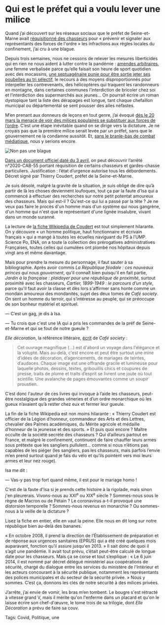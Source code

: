 # Qui est le préfet qui a voulu lever une milice

Quand j’ai découvert sur les réseaux sociaux que le préfet de Seine-et-Marne avait [réquisitionné des chasseurs](https://twitter.com/reesmarc/status/1248172695470120960) pour « prévenir et signaler aux représentants des forces de l'ordre » les infractions aux règles locales du confinement, j’ai cru à une blague.<span id="more-53906"></span>

Depuis trois semaines, nous ne cessons de relever les mesures liberticides qui en rien ne nous aident à lutter contre la pandémie : [amendes arbitraires](https://n.survol.fr/n/verbalise-parce-que), une femme verbalisée parce qu’elle faisait son heure de sport quotidien avec des mocassins, [une septuagénaire punie pour être sortie jeter ses poubelles au tri sélectif](https://france3-regions.francetvinfo.fr/normandie/confinement-amende-infligee-septuagenaire-etre-sortie-jeter-ses-poubelles-au-tri-selectif-1814128.html), le recours à des moyens disproportionnés pour interpeller les contrevenants, des hélicoptères qui traquent les randonneurs en montagne, dans certaines communes l’interdiction de bricoler chez soi et l’interdiction des supermarchés aux jeunes… On pourrait écrire un roman dystopique tant la liste des dérapages est longue, tant chaque chefaillon municipal ou départemental se sent pousser des ailes néfastes.

M’en prenant aux donneurs de leçons en tout genre, j’ai évoqué [dès le 20 mars la menace de voir des milices populaires se substituer aux forces de l’ordre](https://tcrouzet.com/2020/03/20/macron-me-transforme-en-bombe-virale/). C’est une étape inévitable quand on se dirige vers la dictature. Je ne croyais pas que la première milice serait levée par un préfet, sans que le gouvernement ne la condamne aussitôt. Et, [sans le branle-bas de combat médiatique](https://www.marianne.net/societe/c-etait-mal-ecrit-le-prefet-de-seine-et-marne-abroge-en-catastrophe-son-arrete), nous y serions encore.

![Non pas une blague](https://tcrouzet.comhttps://tcrouzet.com/images_tc/2020/04/prefet2.png)

[Dans un document officiel daté du 3 avril](http://www.seine-et-marne.gouv.fr/content/download/42700/320256/file/recueil-d77-077-04-2020-recueil-des-actes-administratifs-special.pdf), on peut découvrir l’arrêté n°2020-CAB-55 portant réquisition de certains chasseurs et gardes-chasse particuliers. Justification : l’état d’urgence autorise tous les débordements. Décret signé par Thierry Coudert, préfet de la Seine-et-Marne.

Je suis désolé, malgré la gravité de la situation, je suis obligé de dire qu’à partir de là les choses deviennent loufoques, tout ça par la faute d’Isa qui a commencé à effectuer des recherches sur notre petit potentat amoureux des chasseurs. Mais qui est-il ? Qu'est-ce qui lui a passé par la tête ? Je ne veux pas faire le procès d'un homme mais d'un système qui nous gangrène, d'un homme qui n'est que le représentant d'une lignée insalubre, vivant dans un monde suranné.

La lecture de [la fiche Wikipedia de Coudert](https://fr.wikipedia.org/wiki/Thierry_Coudert) est tout simplement hilarante. On y découvre « un homme politique, haut fonctionnaire et écrivain français » qui a mangé à toutes les écuelles naviguant du PS à l’UMP. Science Po, ENA, on a toute la collection des prérogatives administratives Françaises, toutes celles qui cumulées ont plombé nos hôpitaux depuis vingt ans et même davantage.

Mais pour prendre la mesure du personnage, il faut sauter à sa bibliographie. Après avoir commis *La République féodale : ces nouveaux princes qui nous gouvernent*, qu'il connaît bien puisqu'il en fait partie, *Jardin à la française : plaidoyer pour une république de proximité*, surtout proximité avec les chasseurs, *Cartier, 1899-1949 : le parcours d’un style*, parce qu'il faut avoir la classe et dès lors s'affirmer sans honte comme un mondain amoureux des mondanités, sujet des deux tomes de *Café society*. On sent un homme du terroir, qui s’intéresse au peuple, qui se préoccupe de son bonheur matériel et spirituel.

— C’est un gag, je dis à Isa.

— Tu crois que c'est une IA qui a pris les commandes de la préf de Seine-et-Marne et qui se fout de notre gueule ?

*Elle décoration*, la référence littéraire, [écrit](https://editions.flammarion.com/Catalogue/styles-et-design/les-scrapbooks-du-baron-de-cabrol-et-la-cafe-society) de *Café society* :

> Cet ouvrage magnifique (…) est d'abord un voyage dans l'élégance et la volupté. Mais au-delà, c'est encore et peut être surtout une mine d’idées de décoration, d’agencements, de mariages de teintes, d’audaces. Chaque image est une offrande gracile et lumineuse pour laquelle photos, dessins, textes, gribouillis chics et coupures de presse, traits de plume et traits d’esprit se livrent une joute où tout scintille. Une avalanche de pages émouvantes comme un soupir proustien.

C’est donc l'auteur de ces livres qui invoque à l’aide les chasseurs, peut-être nostalgique des grandes véneries et d’un ordre monarchique où les gueux n’avaient qu’à rester chez eux et fermer leur gueule.

La fin de la fiche Wikipedia est non moins hilarante : « Thierry Coudert est officier de la Légion d’honneur, commandeur des Arts et des Lettres, chevalier des Palmes académiques, du Mérite agricole et médaille d’honneur de la jeunesse et des sports. » Et puis quoi encore ? Maître occulte de la société secrète des chasseurs ? Qui d’ailleurs partout en France, et malgré le confinement, continuent de faire chauffer leurs armes sous prétexte que les sangliers pullulent… comme si nous n’étions pas capables de les piéger (les sangliers, pas les chasseurs, mais parfois l’envie m’en prend surtout quand je fais du vélo et qu’ils pointent vers moi leurs armes et leur nez rouge).

Isa me dit :

— Vas-y pas trop fort quand même, il est pour le mariage homo !

C'est de la faute d'Isa si je prends cette histoire à la rigolade, mais sinon j'en pleurerais. Vivons-nous au XXI<sup>e</sup> ou XIX<sup>e</sup> siècle ? Sommes-nous sous le règne de Macron ou de Pétain ? Le coronavirus a-t-il provoqué une distorsion temporelle ? Sommes-nous revenus en monarchie ? Ou sommes-nous à la veille de la dictature ?

Lisez la fiche en entier, elle en vaut la peine. Elle nous en dit long sur notre république bien au-delà des bananes.

« En octobre 2008, il prend la direction de l’Établissement de préparation et de réponse aux urgences sanitaires (EPRUS) qui a été créé quelques mois auparavant, fonction qu’il assure jusqu'en 2013. » Il sait donc de quoi il s’agit une pandémie. Il avait tout prévu, c’était peut-être calculé de longue date pour les chasseurs. Mais ça se corse et tout s’explique : « Le 6 juin 2014, il est nommé par décret délégué ministériel aux coopérations de sécurité, chargé du dialogue entre les services du ministère de l'Intérieur et les acteurs concourant à la sécurité publique, notamment les représentants des polices municipales et du secteur de la sécurité privée. » Nous y sommes. C’est ça, donnons les clés de notre sécurité à des milices privées.

J’arrête, j’ai envie de vomir, les bras m’en tombent. Le bougre s'est rétracté à vitesse grand V, mais il mérite qu'on l'enferme dans un placard et qu'on le laisse écrire son chef-d'œuvre, le tome trois de sa trilogie, dont *Elle Décoration* a prévu de faire sa couv.

Tags: Covid, Politique, une